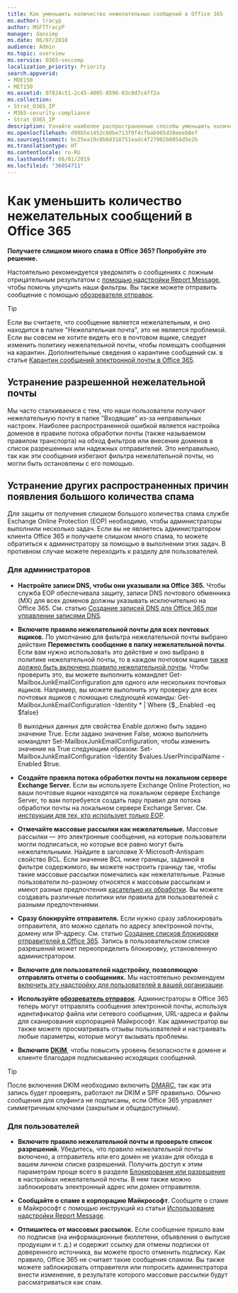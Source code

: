 ```yaml
---
title: Как уменьшить количество нежелательных сообщений в Office 365
ms.author: tracyp
author: MSFTTracyP
manager: dansimp
ms.date: 06/07/2018
audience: Admin
ms.topic: overview
ms.service: O365-seccomp
localization_priority: Priority
search.appverid:
- MOE150
- MET150
ms.assetid: 07824c51-2c45-4005-8596-03c0d7c4ff2a
ms.collection:
- Strat_O365_IP
- M365-security-compliance
- Strat_O365_IP
description: Узнайте наиболее распространенные способы уменьшить количество спама и другой нежелательной почты в Office 365.
ms.openlocfilehash: d99b5e1452c60be713f0f4cfbab965d30eeeb8ef
ms.sourcegitcommit: bc25ea19c0b6d318751eadc4f27902b0054d5e2b
ms.translationtype: HT
ms.contentlocale: ru-RU
ms.lasthandoff: 08/01/2019
ms.locfileid: "36054711"
---
```

# <a name="how-to-reduce-spam-email-in-office-365"></a>Как уменьшить количество нежелательных сообщений в Office 365

 **Получаете слишком много спама в Office 365? Попробуйте это решение.**
  
Настоятельно рекомендуется уведомлять о сообщениях с ложным отрицательным результатом с [помощью надстройки Report Message](https://support.office.com/article/b5caa9f1-cdf3-4443-af8c-ff724ea719d2), чтобы помочь улучшить наши фильтры. Вы также можете отправить сообщение с помощью [обозревателя отправок](admin-submission.md).

> [!TIP]
> Если вы считаете, что сообщение является нежелательным, и оно находится в папке "Нежелательная почта", это не является проблемой. Если вы совсем не хотите видеть его в почтовом ящике, следует изменить политику нежелательной почты, чтобы помещать сообщения на карантин. Дополнительные сведения о карантине сообщений см. в статье [Карантин сообщений электронной почты в Office 365](quarantine-email-messages.md).

## <a name="fixing-allowed-spam"></a>Устранение разрешенной нежелательной почты

Мы часто сталкиваемся с тем, что наши пользователи получают нежелательную почту в папке "Входящие" из-за неправильных настроек. Наиболее распространенной ошибкой является настройка доменов в правиле потока обработки почты (также называемом правилом транспорта) на обход фильтров или внесение доменов в список разрешенных или надежных отправителей. Это неправильно, так как эти сообщения избегают фильтра нежелательной почты, но могли быть остановлены с его помощью.  

## <a name="solutions-to-other-common-causes-of-getting-too-much-spam"></a>Устранение других распространенных причин появления большого количества спама

Для защиты от получения слишком большого количества спама службе Exchange Online Protection (EOP) необходимо, чтобы администраторы выполнили несколько задач. Если вы не являетесь администратором клиента Office 365 и получаете слишком много спама, то можете обратиться к администратору за помощью в выполнении этих задач. В противном случае можете переходить к разделу для пользователей.
  
### <a name="for-admins"></a>Для администраторов

- **Настройте записи DNS, чтобы они указывали на Office 365.** Чтобы служба EOP обеспечивала защиту, записи DNS почтового обменника (MX) для всех доменов должны указывать исключительно на Office 365. См. статью [Создание записей DNS для Office 365 при управлении записями DNS](https://support.office.com/article/b0f3fdca-8a80-4e8e-9ef3-61e8a2a9ab23).
    
- **Включите правило нежелательной почты для всех почтовых ящиков.** По умолчанию для фильтра нежелательной почты выбрано действие **Переместить сообщение в папку нежелательной почты**. Если вам нужно использовать это действие и оно выбрано в политике нежелательной почты, то в каждом почтовом ящике [также должно быть включено правило нежелательной почты](https://support.office.com/ru-RU/article/overview-of-the-junk-email-filter-5ae3ea8e-cf41-4fa0-b02a-3b96e21de089). Чтобы проверить это, вы можете выполнить командлет Get-MailboxJunkEmailConfiguration для одного или нескольких почтовых ящиков. Например, вы можете выполнить эту проверку для всех почтовых ящиков с помощью следующей команды: Get-MailboxJunkEmailConfiguration -Identity \* | Where {$_.Enabled -eq $false}
    
    В выходных данных для свойства Enable должно быть задано значение True. Если задано значение False, можно выполнить командлет Set-MailboxJunkEmailConfiguration, чтобы изменить значение на True следующим образом: Set-MailboxJunkEmailConfiguration -Identity $values.UserPrincipalName -Enabled $true.
    
- **Создайте правила потока обработки почты на локальном сервере Exchange Server.** Если вы используете Exchange Online Protection, но ваши почтовые ящики находятся на локальном сервере Exchange Server, то вам потребуется создать пару правил для потока обработки почты на локальном сервере Exchange Server. См. [инструкции для тех, кто использует только EOP](https://docs.microsoft.com/previous-versions/exchange-server/exchange-150/jj900470(v=exchg.150)).
    
- **Отмечайте массовые рассылки как нежелательные.** Массовые рассылки — это электронные сообщения, на которые пользователи могли подписаться, но которые все равно могут быть нежелательными. Найдите в заголовке X-Microsoft-Antispam свойство BCL. Если значение BCL ниже границы, заданной в фильтре содержимого, вы можете настроить границу так, чтобы такие массовые рассылки помечались как нежелательные. Разные пользователи по-разному относятся к массовым рассылкам и имеют разные предпочтения [касательно их обработки](https://docs.microsoft.com/ru-RU/office365/SecurityCompliance/bulk-complaint-level-values). Вы можете создавать различные политики или правила для пользователей с разными предпочтениями. 
    
- **Сразу блокируйте отправителя.** Если нужно сразу заблокировать отправителя, это можно сделать по адресу электронной почты, домену или IP-адресу. См. статью [Создание списков блокировки отправителей в Office 365](create-block-sender-lists-in-office-365.md). Запись в пользовательском списке разрешений может переопределить блокировку, установленную администратором.
    
- **Включите для пользователей надстройку, позволяющую отправлять отчеты о сообщениях.** Мы настоятельно рекомендуем [включить эту надстройку для пользователей в вашей организации](enable-the-report-message-add-in.md).

- **Используйте [обозреватель отправок](admin-submission.md)**. Администраторы в Office 365 теперь могут отправлять сообщения электронной почты, используя идентификатор файла или сетевого сообщения, URL-адреса и файлы для сканирования корпорацией Майкрософт. Как администратор вы также можете просматривать отзывы пользователей и настраивать любые параметры, которые могут вызывать проблемы.

- **Включите [DKIM](use-dkim-to-validate-outbound-email.md)**, чтобы повысить уровень безопасности в домене и клиенте благодаря подписыванию исходящих сообщений.
 > [!TIP]
> После включения DKIM необходимо включить [DMARC](use-dkim-to-validate-outbound-email.md), так как эта запись будет проверять, работают ли DKIM и SPF правильно. Обычно сообщения для спуфинга не подписаны, если Office 365 управляет симметричным ключами (закрытым и общедоступным).
    
### <a name="for-users"></a>Для пользователей

- **Включите правило нежелательной почты и проверьте список разрешений.** Убедитесь, что правило нежелательной почты включено, а отправитель или его домен не указан для обхода в вашем личном списке разрешений. Получить доступ к этим параметрам проще всего в разделе [Блокирование или разрешение](https://support.office.com/article/48c9f6f7-2309-4f95-9a4d-de987e880e46) в настройках нежелательной почты. В нем также можно заблокировать электронный адрес или домен отправителя.
    
- **Сообщайте о спаме в корпорацию Майкрософт**. Сообщите о спаме в Майкрософт с помощью инструкций из статьи [Использование надстройки Report Message](https://support.office.com/article/b5caa9f1-cdf3-4443-af8c-ff724ea719d2).
       
- **Отпишитесь от массовых рассылок.** Если сообщение пришло вам по подписке (на информационные бюллетени, объявления о выпуске продукции и т. д.) и содержит ссылку для отмены подписки от доверенного источника, вы можете просто отменить подписку. Как правило, Office 365 не считает такие сообщения спамом. Вы также можете заблокировать отправителя или попросить администратора внести изменение, в результате которого массовые рассылки будут рассматриваться как спам.
